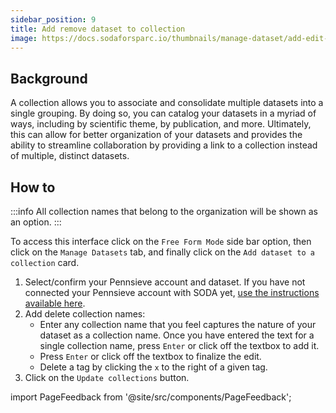 ```yaml
---
sidebar_position: 9
title: Add remove dataset to collection
image: https://docs.sodaforsparc.io/thumbnails/manage-dataset/add-edit-description.png
---
```


## Background

A collection allows you to associate and consolidate multiple datasets into a single grouping. By doing so, you can catalog your datasets in a myriad of ways, including by scientific theme, by publication, and more. Ultimately, this can allow for better organization of your datasets and provides the ability to streamline collaboration by providing a link to a collection instead of multiple, distinct datasets.

## How to

:::info
All collection names that belong to the organization will be shown as an option.
:::

To access this interface click on the `Free Form Mode` side bar option, then click on the `Manage Datasets` tab, and finally click on the `Add dataset to a collection` card.

1. Select/confirm your Pennsieve account and dataset. If you have not connected your Pennsieve account with SODA yet, [use the instructions available here](./connect-your-pennsieve-account-with-soda).
2. Add delete collection names:
   - Enter any collection name that you feel captures the nature of your dataset as a collection name. Once you have entered the text for a single collection name, press `Enter` or click off the textbox to add it.
   - Press `Enter` or click off the textbox to finalize the edit.
   - Delete a tag by clicking the `x` to the right of a given tag.
3. Click on the `Update collections` button.

import PageFeedback from '@site/src/components/PageFeedback';

<PageFeedback />
